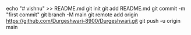 echo "# vishnu" >> README.md
git init
git add README.md
git commit -m "first commit"
git branch -M main
git remote add origin https://github.com/Durgeshwari-8900/Durgeshwari.git
git push -u origin main
